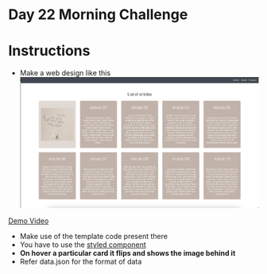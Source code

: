 # Day 22 Morning Challenge

# Instructions

- Make a web design like this ![WebDesign](./screenshots/WebDesign.png)

[Demo Video](https://www.loom.com/share/80b39f14b7394159a476b573ff2e900e)


- Make use of the template code present there
- You have to use the [styled component](https://www.npmjs.com/package/styled-components)
- **On hover a particular card it flips and shows the image behind it**
- Refer data.json for the format of data
